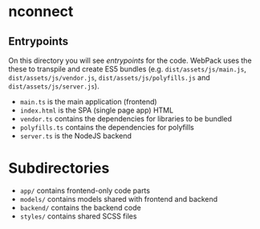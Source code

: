 # nconnect

## Entrypoints

On this directory you will see *entrypoints* for the code. WebPack uses the these to transpile and create ES5 bundles (e.g. `dist/assets/js/main.js`, `dist/assets/js/vendor.js`, `dist/assets/js/polyfills.js` and `dist/assets/js/server.js`).

- `main.ts` is the main application (frontend)
- `index.html` is the SPA (single page app) HTML
- `vendor.ts` contains the dependencies for libraries to be bundled
- `polyfills.ts` contains the dependencies for polyfills
- `server.ts` is the NodeJS backend

# Subdirectories

- `app/` contains frontend-only code parts
- `models/` contains models shared with frontend and backend
- `backend/` contains the backend code
- `styles/` contains shared SCSS files


